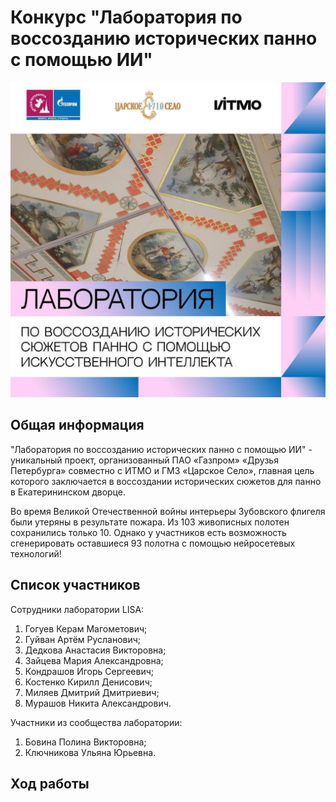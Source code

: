 # Конкурс "Лаборатория по воссозданию исторических панно с помощью ИИ"

<p style="text-align: center">
    <img src="images/recreatimg_historical_murals.jpeg" />
</p>

## Общая информация
"Лаборатория по воссозданию исторических панно с помощью ИИ" - уникальный проект, организованный ПАО «Газпром» «Друзья 
Петербурга» совместно с ИТМО и ГМЗ «Царское Село», главная цель которого заключается в воссоздании исторических 
сюжетов для панно в Екатерининском дворце.

Во время Великой Отечественной войны интерьеры Зубовского флигеля были утеряны в результате пожара. Из 103 живописных 
полотен сохранились только 10. Однако у участников есть возможность сгенерировать оставшиеся 93 полотна с помощью 
нейросетевых технологий!

## Список участников
Сотрудники лаборатории LISA:
1. Гогуев Керам Магометович;
2. Гуйван Артём Русланович;
3. Дедкова Анастасия Викторовна;
4. Зайцева Мария Александровна;
5. Кондрашов Игорь Сергеевич;
6. Костенко Кирилл Денисович;
7. Миляев Дмитрий Дмитриевич;
8. Мурашов Никита Александрович.

Участники из сообщества лаборатории:
1. Бовина Полина Викторовна;
2. Ключникова Ульяна Юрьевна.

## Ход работы
